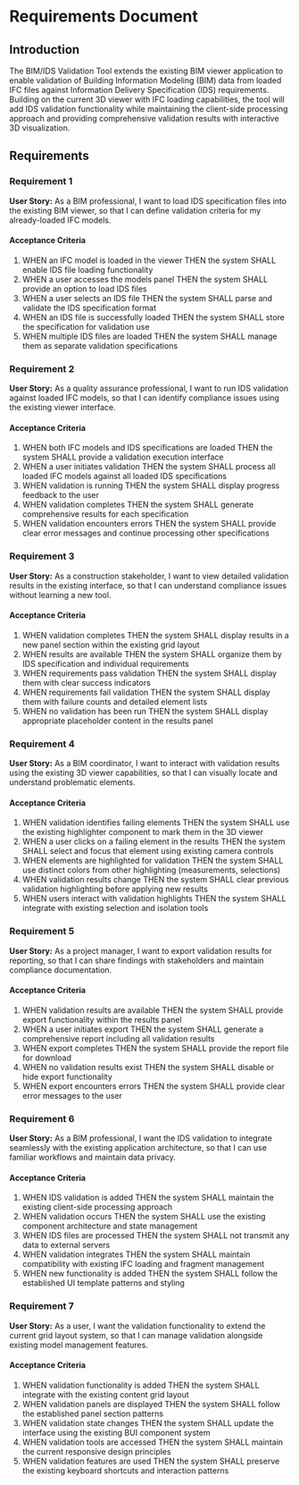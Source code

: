 # Requirements Document

## Introduction

The BIM/IDS Validation Tool extends the existing BIM viewer application to enable validation of Building Information Modeling (BIM) data from loaded IFC files against Information Delivery Specification (IDS) requirements. Building on the current 3D viewer with IFC loading capabilities, the tool will add IDS validation functionality while maintaining the client-side processing approach and providing comprehensive validation results with interactive 3D visualization.

## Requirements

### Requirement 1

**User Story:** As a BIM professional, I want to load IDS specification files into the existing BIM viewer, so that I can define validation criteria for my already-loaded IFC models.

#### Acceptance Criteria

1. WHEN an IFC model is loaded in the viewer THEN the system SHALL enable IDS file loading functionality
2. WHEN a user accesses the models panel THEN the system SHALL provide an option to load IDS files
3. WHEN a user selects an IDS file THEN the system SHALL parse and validate the IDS specification format
4. WHEN an IDS file is successfully loaded THEN the system SHALL store the specification for validation use
5. WHEN multiple IDS files are loaded THEN the system SHALL manage them as separate validation specifications

### Requirement 2

**User Story:** As a quality assurance professional, I want to run IDS validation against loaded IFC models, so that I can identify compliance issues using the existing viewer interface.

#### Acceptance Criteria

1. WHEN both IFC models and IDS specifications are loaded THEN the system SHALL provide a validation execution interface
2. WHEN a user initiates validation THEN the system SHALL process all loaded IFC models against all loaded IDS specifications
3. WHEN validation is running THEN the system SHALL display progress feedback to the user
4. WHEN validation completes THEN the system SHALL generate comprehensive results for each specification
5. WHEN validation encounters errors THEN the system SHALL provide clear error messages and continue processing other specifications

### Requirement 3

**User Story:** As a construction stakeholder, I want to view detailed validation results in the existing interface, so that I can understand compliance issues without learning a new tool.

#### Acceptance Criteria

1. WHEN validation completes THEN the system SHALL display results in a new panel section within the existing grid layout
2. WHEN results are available THEN the system SHALL organize them by IDS specification and individual requirements
3. WHEN requirements pass validation THEN the system SHALL display them with clear success indicators
4. WHEN requirements fail validation THEN the system SHALL display them with failure counts and detailed element lists
5. WHEN no validation has been run THEN the system SHALL display appropriate placeholder content in the results panel

### Requirement 4

**User Story:** As a BIM coordinator, I want to interact with validation results using the existing 3D viewer capabilities, so that I can visually locate and understand problematic elements.

#### Acceptance Criteria

1. WHEN validation identifies failing elements THEN the system SHALL use the existing highlighter component to mark them in the 3D viewer
2. WHEN a user clicks on a failing element in the results THEN the system SHALL select and focus that element using existing camera controls
3. WHEN elements are highlighted for validation THEN the system SHALL use distinct colors from other highlighting (measurements, selections)
4. WHEN validation results change THEN the system SHALL clear previous validation highlighting before applying new results
5. WHEN users interact with validation highlights THEN the system SHALL integrate with existing selection and isolation tools

### Requirement 5

**User Story:** As a project manager, I want to export validation results for reporting, so that I can share findings with stakeholders and maintain compliance documentation.

#### Acceptance Criteria

1. WHEN validation results are available THEN the system SHALL provide export functionality within the results panel
2. WHEN a user initiates export THEN the system SHALL generate a comprehensive report including all validation results
3. WHEN export completes THEN the system SHALL provide the report file for download
4. WHEN no validation results exist THEN the system SHALL disable or hide export functionality
5. WHEN export encounters errors THEN the system SHALL provide clear error messages to the user

### Requirement 6

**User Story:** As a BIM professional, I want the IDS validation to integrate seamlessly with the existing application architecture, so that I can use familiar workflows and maintain data privacy.

#### Acceptance Criteria

1. WHEN IDS validation is added THEN the system SHALL maintain the existing client-side processing approach
2. WHEN validation occurs THEN the system SHALL use the existing component architecture and state management
3. WHEN IDS files are processed THEN the system SHALL not transmit any data to external servers
4. WHEN validation integrates THEN the system SHALL maintain compatibility with existing IFC loading and fragment management
5. WHEN new functionality is added THEN the system SHALL follow the established UI template patterns and styling

### Requirement 7

**User Story:** As a user, I want the validation functionality to extend the current grid layout system, so that I can manage validation alongside existing model management features.

#### Acceptance Criteria

1. WHEN validation functionality is added THEN the system SHALL integrate with the existing content grid layout
2. WHEN validation panels are displayed THEN the system SHALL follow the established panel section patterns
3. WHEN validation state changes THEN the system SHALL update the interface using the existing BUI component system
4. WHEN validation tools are accessed THEN the system SHALL maintain the current responsive design principles
5. WHEN validation features are used THEN the system SHALL preserve the existing keyboard shortcuts and interaction patterns